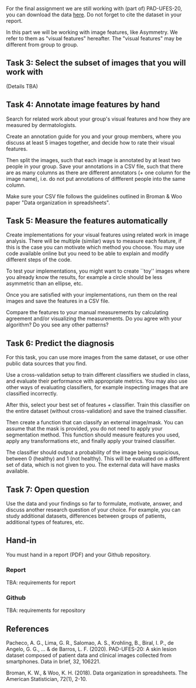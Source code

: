 For the final assignment we are still working with (part of) PAD-UFES-20, you can download the data [here](https://data.mendeley.com/datasets/zr7vgbcyr2/1). Do not forget to cite the dataset in your report. 

In this part we will be working with image features, like Asymmetry. We refer to them as "visual features" hereafter. The "visual features" may be different from group to group. 


## Task 3: Select the subset of images that you will work with

(Details TBA)


## Task 4: Annotate image features by hand

Search for related work about your group's visual features and how they are measured by dermatologists. 

Create an annotation guide for you and your group members, where you discuss at least 5 images together, and decide how to rate their visual features. 

Then split the images, such that each image is annotated by at least two people in your group. Save your annotations in a CSV file, such that there are as many columns as there are different annotators (+ one column for the image name), i.e. do not put annotations of diffferent people into the same column. 

Make sure your CSV file follows the guidelines outlined in Broman & Woo paper "Data organization in spreadsheets".  


## Task 5: Measure the features automatically

Create implementations for your visual features using related work in image analysis. There will be multiple (similar) ways to measure each feature, if this is the case you can motivate which method you choose. You may use code available online but you need to be able to explain and modify different steps of the code.

To test your implementations, you might want to create ``toy'' images where you already know the results, for example a circle should be less asymmetric than an ellipse, etc. 

Once you are satisfied with your implementations, run them on the real images and save the features in a CSV file. 

Compare the features to your manual measurements by calculating agreement and/or visualizing the measurements. Do you agree with your algorithm? Do you see any other patterns?


## Task 6: Predict the diagnosis

For this task, you can use more images from the same dataset, or use other public data sources that you find. 

Use a cross-validation setup to train different classifiers we studied in class, and evaluate their performance with appropriate metrics. You may also use other ways of evaluating classifiers, for example inspecting images that are classified incorrectly. 

After this, select your best set of features + classifier. Train this classifier on the entire dataset (without cross-validation) and save the trained classifier. 

Then create a function that can classify an external image/mask. You can assume that the mask is provided, you do not need to apply your segmentation method. This function should measure features you used, apply any transformations etc, and finally apply your trained classifier. 

The classifier should output a probability of the image being suspicious, between 0 (healthy) and 1 (not healthy). This will be evaluated on a different set of data, which is not given to you. The external data will have masks available.


## Task 7: Open question

Use the data and your findings so far to formulate, motivate, answer, and discuss another research question of your choice. For example, you can study additional datasets, differences between groups of patients, additional types of features, etc. 


## Hand-in

You must hand in a report (PDF) and your Github repository. 

### Report

TBA: requirements for report

### Github

TBA: requirements for repository


## References

Pacheco, A. G., Lima, G. R., Salomao, A. S., Krohling, B., Biral, I. P., de Angelo, G. G., ... & de Barros, L. F. (2020). PAD-UFES-20: A skin lesion dataset composed of patient data and clinical images collected from smartphones. Data in brief, 32, 106221.

Broman, K. W., & Woo, K. H. (2018). Data organization in spreadsheets. The American Statistician, 72(1), 2-10.
